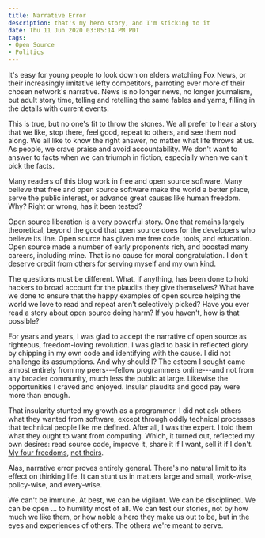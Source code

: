 ```yaml
---
title: Narrative Error
description: that's my hero story, and I'm sticking to it
date: Thu 11 Jun 2020 03:05:14 PM PDT
tags:
- Open Source
- Politics
---
```


It's easy for young people to look down on elders watching Fox News, or their increasingly imitative lefty competitors, parroting ever more of their chosen network's narrative.  News is no longer news, no longer journalism, but adult story time, telling and retelling the same fables and yarns, filling in the details with current events.

This is true, but no one's fit to throw the stones.  We all prefer to hear a story that we like, stop there, feel good, repeat to others, and see them nod along.  We all like to know the right answer, no matter what life throws at us.  As people, we crave praise and avoid accountability.  We don't want to answer to facts when we can triumph in fiction, especially when we can't pick the facts.

Many readers of this blog work in free and open source software.  Many believe that free and open source software make the world a better place, serve the public interest, or advance great causes like human freedom.  Why?  Right or wrong, has it been tested?

Open source liberation is a very powerful story.  One that remains largely theoretical, beyond the good that open source does for the developers who believe its line.  Open source has given me free code, tools, and education.  Open source made a number of early proponents rich, and boosted many careers, including mine.  That is no cause for moral congratulation.  I don't deserve credit from others for serving myself and my own kind.

The questions must be different.  What, if anything, has been done to hold hackers to broad account for the plaudits they give themselves?  What have we done to ensure that the happy examples of open source helping the world we love to read and repeat aren't selectively picked?  Have you ever read a story about open source doing harm?  If you haven't, how is that possible?

For years and years, I was glad to accept the narrative of open source as righteous, freedom-loving revolution.  I was glad to bask in reflected glory by chipping in my own code and identifying with the cause.  I did not challenge its assumptions.  And why should I?  The esteem I sought came almost entirely from my peers---fellow programmers online---and not from any broader community, much less the public at large.  Likewise the opportunities I craved and enjoyed.  Insular plaudits and good pay were more than enough.

That insularity stunted my growth as a programmer.  I did not ask others what they wanted from software, except through oddly technical processes that technical people like me defined.  After all, I was the expert.  I told them what they ought to want from computing.  Which, it turned out, reflected my own desires: read source code, improve it, share it if I want, sell it if I don't.  [My four freedoms](https://www.gnu.org/philosophy/free-sw.html), [not theirs](https://en.wikipedia.org/wiki/Four_Freedoms).

Alas, narrative error proves entirely general.  There's no natural limit to its effect on thinking life.  It can stunt us in matters large and small, work-wise, policy-wise, and every-wise.

We can't be immune.  At best, we can be vigilant.  We can be disciplined.  We can be open ... to humility most of all.  We can test our stories, not by how much we like them, or how noble a hero they make us out to be, but in the eyes and experiences of others.  The others we're meant to serve.
